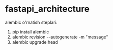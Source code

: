 # fastapi_architecture

alembic o'rnatish steplari:
1) pip install alembic
2) alembic revision --autogenerate -m "message"
3) alembic upgrade head    